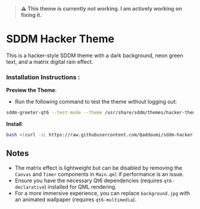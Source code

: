 > **⚠️ This theme is currently not working. I am actively working on fixing it.**

# SDDM Hacker Theme
This is a hacker-style SDDM theme with a dark background, neon green text, and a matrix digital rain effect.


### Installation Instructions :

**Preview the Theme**:

- Run the following command to test the theme without logging out:

```bash
sddm-greeter-qt6 --test-mode --theme /usr/share/sddm/themes/hacker-theme
```

**Install**:

  ```bash
bash <(curl -sL https://raw.githubusercontent.com/Qaddoumi/sddm-hacker-theme/main/install.sh)
```

## Notes
- The matrix effect is lightweight but can be disabled by removing the `Canvas` and `Timer` components in `Main.qml` if performance is an issue.
- Ensure you have the necessary Qt6 dependencies (requires `qt6-declarative`) installed for QML rendering.
- For a more immersive experience, you can replace `background.jpg` with an animated wallpaper (requires `qt6-multimedia`).
